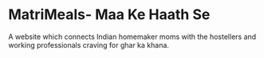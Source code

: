 # MatriMeals- Maa Ke Haath Se
 A website which connects Indian homemaker moms with the hostellers and working professionals craving for ghar ka khana.
